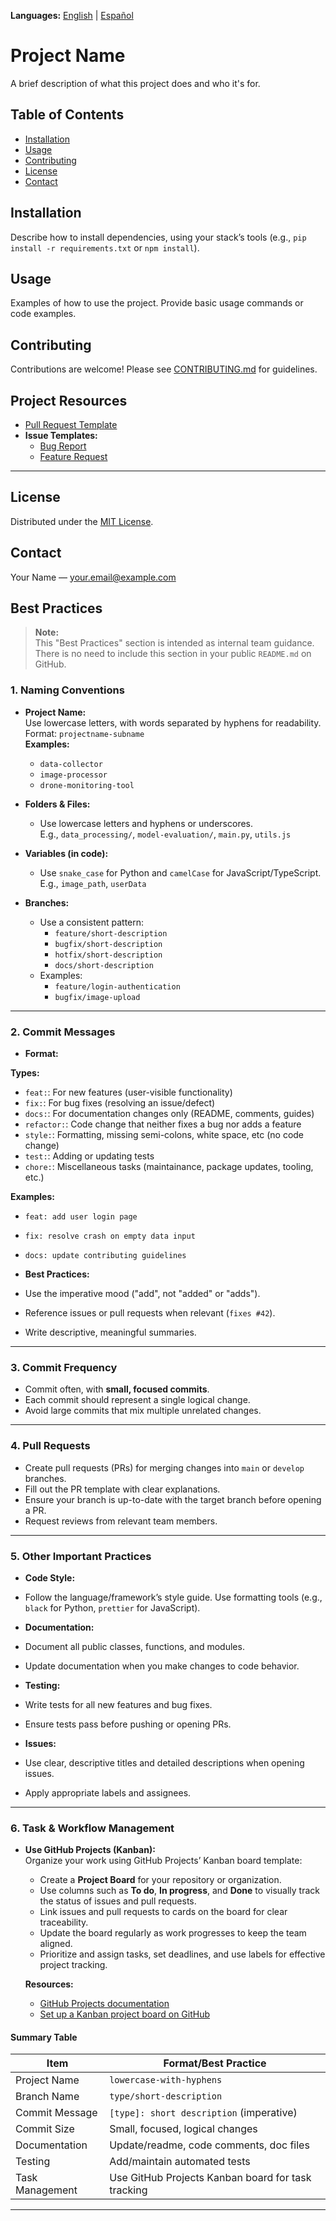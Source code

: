 **Languages:** [English](README.md) | [Español](docs/README.es.md)

# Project Name

A brief description of what this project does and who it's for.

## Table of Contents

- [Installation](#installation)
- [Usage](#usage)
- [Contributing](#contributing)
- [License](#license)
- [Contact](#contact)

## Installation

Describe how to install dependencies, using your stack’s tools (e.g., `pip install -r requirements.txt` or `npm install`).

## Usage

Examples of how to use the project. Provide basic usage commands or code examples.

## Contributing

Contributions are welcome! Please see [CONTRIBUTING.md](CONTRIBUTING.md) for guidelines.


## Project Resources

- [Pull Request Template](.github/PULL_REQUEST_TEMPLATE.md)
- **Issue Templates:**
  - [Bug Report](.github/ISSUE_TEMPLATE/bug_report.md)
  - [Feature Request](.github/ISSUE_TEMPLATE/feature_request.md)

---

## License

Distributed under the [MIT License](LICENSE).

## Contact

Your Name — [your.email@example.com](mailto:your.email@example.com)

## Best Practices
> **Note:**  
> This "Best Practices" section is intended as internal team guidance. There is no need to include this section in your public `README.md` on GitHub.
### 1. Naming Conventions

- **Project Name:**  
  Use lowercase letters, with words separated by hyphens for readability.  
  Format: `projectname-subname`  
  **Examples:**  
  - `data-collector`
  - `image-processor`
  - `drone-monitoring-tool`

- **Folders & Files:**  
  - Use lowercase letters and hyphens or underscores.  
    E.g., `data_processing/`, `model-evaluation/`, `main.py`, `utils.js`

- **Variables (in code):**  
  - Use `snake_case` for Python and `camelCase` for JavaScript/TypeScript.  
    E.g., `image_path`, `userData`

- **Branches:**  
  - Use a consistent pattern:  
    - `feature/short-description`
    - `bugfix/short-description`
    - `hotfix/short-description`
    - `docs/short-description`
  - Examples:  
    - `feature/login-authentication`
    - `bugfix/image-upload`

---

### 2. Commit Messages

- **Format:**  

**Types:**
- `feat:`: For new features (user-visible functionality)
- `fix:`: For bug fixes (resolving an issue/defect)
- `docs:`: For documentation changes only (README, comments, guides)
- `refactor:`: Code change that neither fixes a bug nor adds a feature
- `style:`: Formatting, missing semi-colons, white space, etc (no code change)
- `test:`: Adding or updating tests
- `chore:`: Miscellaneous tasks (maintainance, package updates, tooling, etc.)

**Examples:**
- `feat: add user login page`
- `fix: resolve crash on empty data input`
- `docs: update contributing guidelines`

- **Best Practices:**
- Use the imperative mood ("add", not "added" or "adds").
- Reference issues or pull requests when relevant (`fixes #42`).
- Write descriptive, meaningful summaries.

---

### 3. Commit Frequency

- Commit often, with **small, focused commits**.  
- Each commit should represent a single logical change.  
- Avoid large commits that mix multiple unrelated changes.

---

### 4. Pull Requests

- Create pull requests (PRs) for merging changes into `main` or `develop` branches.
- Fill out the PR template with clear explanations.
- Ensure your branch is up-to-date with the target branch before opening a PR.
- Request reviews from relevant team members.

---

### 5. Other Important Practices

- **Code Style:**  
- Follow the language/framework’s style guide. Use formatting tools (e.g., `black` for Python, `prettier` for JavaScript).

- **Documentation:**  
- Document all public classes, functions, and modules.
- Update documentation when you make changes to code behavior.

- **Testing:**  
- Write tests for all new features and bug fixes.
- Ensure tests pass before pushing or opening PRs.

- **Issues:**  
- Use clear, descriptive titles and detailed descriptions when opening issues.
- Apply appropriate labels and assignees.

---
### 6. Task & Workflow Management

- **Use GitHub Projects (Kanban):**  
  Organize your work using GitHub Projects’ Kanban board template:
  - Create a **Project Board** for your repository or organization.
  - Use columns such as **To do**, **In progress**, and **Done** to visually track the status of issues and pull requests.
  - Link issues and pull requests to cards on the board for clear traceability.
  - Update the board regularly as work progresses to keep the team aligned.
  - Prioritize and assign tasks, set deadlines, and use labels for effective project tracking.

  **Resources:**
  - [GitHub Projects documentation](https://docs.github.com/en/issues/organizing-your-work-with-project-boards/managing-project-boards/about-project-boards)
  - [Set up a Kanban project board on GitHub](https://docs.github.com/en/issues/organizing-your-work-with-project-boards/managing-project-boards/creating-a-project-board)

#### Summary Table

| Item            | Format/Best Practice                         |
|-----------------|---------------------------------------------|
| Project Name    | `lowercase-with-hyphens`                    |
| Branch Name     | `type/short-description`                    |
| Commit Message  | `[type]: short description` (imperative)    |
| Commit Size     | Small, focused, logical changes             |
| Documentation   | Update/readme, code comments, doc files     |
| Testing         | Add/maintain automated tests                |
| Task Management | Use GitHub Projects Kanban board for task tracking    |
---